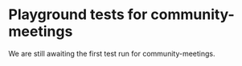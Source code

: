 # Playground tests for community-meetings
We are still awaiting the first test run for community-meetings.
